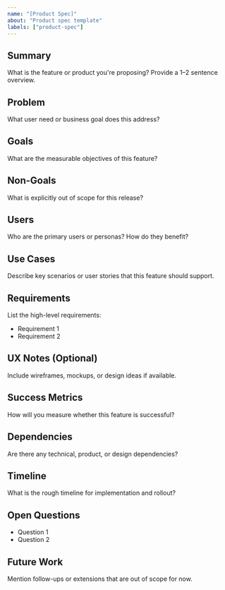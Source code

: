 ```yaml
---
name: "[Product Spec]"
about: "Product spec template"
labels: ["product-spec"]
---
```


## Summary

What is the feature or product you're proposing? Provide a 1–2 sentence overview.

## Problem

What user need or business goal does this address?

## Goals

What are the measurable objectives of this feature?

## Non-Goals

What is explicitly out of scope for this release?

## Users

Who are the primary users or personas? How do they benefit?

## Use Cases

Describe key scenarios or user stories that this feature should support.

## Requirements

List the high-level requirements:
- Requirement 1
- Requirement 2

## UX Notes (Optional)

Include wireframes, mockups, or design ideas if available.

## Success Metrics

How will you measure whether this feature is successful?

## Dependencies

Are there any technical, product, or design dependencies?

## Timeline

What is the rough timeline for implementation and rollout?

## Open Questions

- Question 1
- Question 2

## Future Work

Mention follow-ups or extensions that are out of scope for now.
